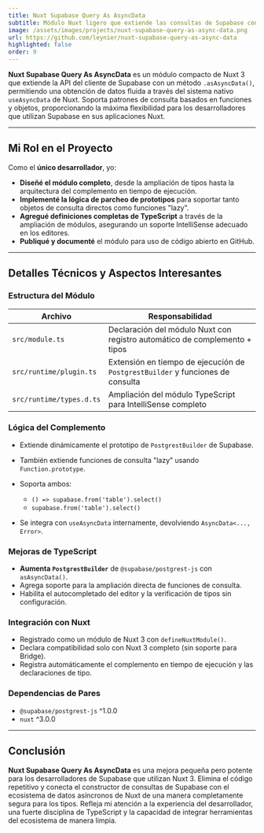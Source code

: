 ```yaml
---
title: Nuxt Supabase Query As AsyncData
subtitle: Módulo Nuxt ligero que extiende las consultas de Supabase con soporte .asAsyncData()
image: /assets/images/projects/nuxt-supabase-query-as-async-data.png
url: https://github.com/leynier/nuxt-supabase-query-as-async-data
highlighted: false
order: 9
---
```


**Nuxt Supabase Query As AsyncData** es un módulo compacto de Nuxt 3 que extiende la API del cliente de Supabase con un método `.asAsyncData()`, permitiendo una obtención de datos fluida a través del sistema nativo `useAsyncData` de Nuxt. Soporta patrones de consulta basados en funciones y objetos, proporcionando la máxima flexibilidad para los desarrolladores que utilizan Supabase en sus aplicaciones Nuxt.

---

## Mi Rol en el Proyecto

Como el **único desarrollador**, yo:

* **Diseñé el módulo completo**, desde la ampliación de tipos hasta la arquitectura del complemento en tiempo de ejecución.
* **Implementé la lógica de parcheo de prototipos** para soportar tanto objetos de consulta directos como funciones "lazy".
* **Agregué definiciones completas de TypeScript** a través de la ampliación de módulos, asegurando un soporte IntelliSense adecuado en los editores.
* **Publiqué y documenté** el módulo para uso de código abierto en GitHub.

---

## Detalles Técnicos y Aspectos Interesantes

### Estructura del Módulo

| Archivo                     | Responsabilidad                                               |
| ------------------------ | ------------------------------------------------------------- |
| `src/module.ts`          | Declaración del módulo Nuxt con registro automático de complemento + tipos |
| `src/runtime/plugin.ts`  | Extensión en tiempo de ejecución de `PostgrestBuilder` y funciones de consulta |
| `src/runtime/types.d.ts` | Ampliación del módulo TypeScript para IntelliSense completo          |

### Lógica del Complemento

* Extiende dinámicamente el prototipo de `PostgrestBuilder` de Supabase.
* También extiende funciones de consulta "lazy" usando `Function.prototype`.
* Soporta ambos:

  * `() => supabase.from('table').select()`
  * `supabase.from('table').select()`
* Se integra con `useAsyncData` internamente, devolviendo `AsyncData<..., Error>`.

### Mejoras de TypeScript

* **Aumenta `PostgrestBuilder`** de `@supabase/postgrest-js` con `asAsyncData()`.
* Agrega soporte para la ampliación directa de funciones de consulta.
* Habilita el autocompletado del editor y la verificación de tipos sin configuración.

### Integración con Nuxt

* Registrado como un módulo de Nuxt 3 con `defineNuxtModule()`.
* Declara compatibilidad solo con Nuxt 3 completo (sin soporte para Bridge).
* Registra automáticamente el complemento en tiempo de ejecución y las declaraciones de tipo.

### Dependencias de Pares

* `@supabase/postgrest-js` ^1.0.0
* `nuxt` ^3.0.0

---

## Conclusión

**Nuxt Supabase Query As AsyncData** es una mejora pequeña pero potente para los desarrolladores de Supabase que utilizan Nuxt 3. Elimina el código repetitivo y conecta el constructor de consultas de Supabase con el ecosistema de datos asíncronos de Nuxt de una manera completamente segura para los tipos. Refleja mi atención a la experiencia del desarrollador, una fuerte disciplina de TypeScript y la capacidad de integrar herramientas del ecosistema de manera limpia.

